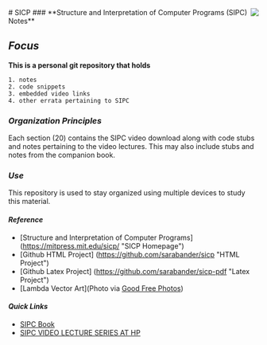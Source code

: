 <img align="right" src="https://github.com/cjledbetter/sipc/blob/master/img/final728-lambdars1.jpg">
# SICP
### **Structure and Interpretation of Computer Programs (SIPC) Notes**       
                                                                             
## 	_Focus_                                                              
**This is a personal git repository that holds**
                                                                             
    1. notes 
    2. code snippets 
    3. embedded video links 
    4. other errata pertaining to SIPC
                                                                             
### _Organization Principles_                                                
Each section (20) contains the SIPC video download along with
code stubs and notes pertaining to the video lectures.  This
may also include stubs and notes from the companion book.

### _Use_
This repository is used to stay organized using multiple devices
to study this material.

#### _Reference_

+ [Structure and Interpretation of Computer Programs] (https://mitpress.mit.edu/sicp/ "SICP Homepage")
+ [Github HTML Project] (https://github.com/sarabander/sicp "HTML Project")
+ [Github Latex Project] (https://github.com/sarabander/sicp-pdf "Latex Project")
+ [Lambda Vector Art](Photo via <a href="https://www.goodfreephotos.com/">Good Free Photos</a>)

#### _Quick Links_

+ [SIPC Book](http://sarabander.github.io/sicp/ "SICP BOOK")
+ [SIPC VIDEO LECTURE SERIES AT HP](https://ocw.mit.edu/courses/electrical-engineering-and-computer-science/6-001-structure-and-interpretation-of-computer-programs-spring-2005/video-lectures/ "SICP VIDEO")

